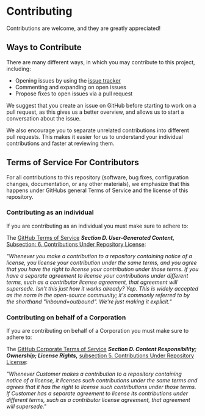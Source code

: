 # Contributing

Contributions are welcome, and they are greatly appreciated!

## Ways to Contribute

There are many different ways, in which you may contribute to this project, including:

   * Opening issues by using the [issue tracker](https://github.com/ardillo/examples/issues)
   * Commenting and expanding on open issues
   * Propose fixes to open issues via a pull request

We suggest that you create an issue on GitHub before starting to work on a pull request, as this gives us a better overview, and allows us to start a conversation about the issue.

We also encourage you to separate unrelated contributions into different pull requests. This makes it easier for us to understand your individual contributions and faster at reviewing them.

## Terms of Service For Contributors

For all contributions to this repository (software, bug fixes, configuration changes, documentation, or any other materials), we emphasize that this happens under GitHubs general Terms of Service and the license of this repository.

### Contributing as an individual

If you are contributing as an individual you must make sure to adhere to:

The [GitHub Terms of Service](https://help.github.com/en/github/site-policy/github-terms-of-service) __*Section D. User-Generated Content,*__ [Subsection: 6. Contributions Under Repository License](https://help.github.com/en/github/site-policy/github-terms-of-service#6-contributions-under-repository-license):

_"Whenever you make a contribution to a repository containing notice of a license, you license your contribution under the same terms, and you agree that you have the right to license your contribution under those terms. If you have a separate agreement to license your contributions under different terms, such as a contributor license agreement, that agreement will supersede.
Isn't this just how it works already? Yep. This is widely accepted as the norm in the open-source community; it's commonly referred to by the shorthand "inbound=outbound". We're just making it explicit."_

### Contributing on behalf of a Corporation

If you are contributing on behalf of a Corporation you must make sure to adhere to:

The [GitHub Corporate Terms of Service](https://help.github.com/en/github/site-policy/github-corporate-terms-of-service) _**Section D. Content Responsibility; Ownership; License Rights,**_ [subsection 5. Contributions Under Repository License](https://help.github.com/en/github/site-policy/github-corporate-terms-of-service#5-contributions-under-repository-license):

_"Whenever Customer makes a contribution to a repository containing notice of a license, it licenses such contributions under the same terms and agrees that it has the right to license such contributions under those terms. If Customer has a separate agreement to license its contributions under different terms, such as a contributor license agreement, that agreement will supersede."_
